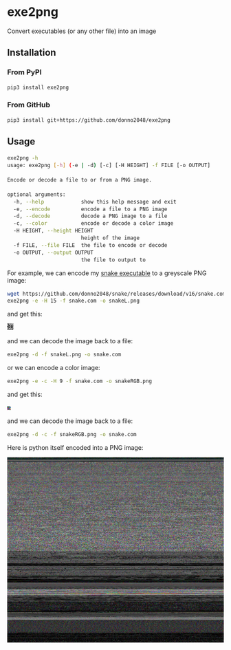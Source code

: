 # exe2png

Convert executables (or any other file) into an image

## Installation

### From PyPI

```sh
pip3 install exe2png
```

### From GitHub

```sh
pip3 install git+https://github.com/donno2048/exe2png
```

## Usage

```sh
exe2png -h
usage: exe2png [-h] (-e | -d) [-c] [-H HEIGHT] -f FILE [-o OUTPUT]

Encode or decode a file to or from a PNG image.

optional arguments:
  -h, --help            show this help message and exit
  -e, --encode          encode a file to a PNG image
  -d, --decode          decode a PNG image to a file
  -c, --color           encode or decode a color image
  -H HEIGHT, --height HEIGHT
                        height of the image
  -f FILE, --file FILE  the file to encode or decode
  -o OUTPUT, --output OUTPUT
                        the file to output to
```

For example, we can encode my [snake executable](https://github.com/donno2048/snake) to a greyscale PNG image:

```sh
wget https://github.com/donno2048/snake/releases/download/v16/snake.com
exe2png -e -H 15 -f snake.com -o snakeL.png
```

and get this:

![greyscale image](https://github.com/donno2048/exe2png/raw/master/snakeL.png)

and we can decode the image back to a file:

```sh
exe2png -d -f snakeL.png -o snake.com
```

or we can encode a color image:

```sh
exe2png -e -c -H 9 -f snake.com -o snakeRGB.png
```

and get this:

![color image](https://github.com/donno2048/exe2png/raw/master/snakeRGB.png)

and we can decode the image back to a file:

```sh
exe2png -d -c -f snakeRGB.png -o snake.com
```

Here is python itself encoded into a PNG image:

![python image](https://github.com/donno2048/exe2png/raw/master/python.png)
